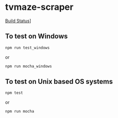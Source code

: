 # tvmaze-scraper

[Build Status](https://travis-ci.org/rodrigocmoreira/sgt-fields.svg?branch=master)]

## To test on Windows

```sh
npm run test_windows
```

or

```sh
npm run mocha_windows
```

## To test on Unix based OS systems

```sh
npm test
```

or

```sh
npm run mocha
```
